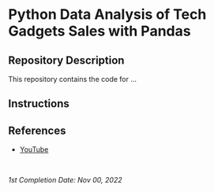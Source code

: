 <!-- README file for YouTube tutorials -->

# Python Data Analysis of Tech Gadgets Sales with Pandas

## Repository Description

This repository contains the code for ...

## Instructions



## References

- [YouTube](https://www.youtube.com/watch?v=eMOA1pPVUc4&list=WL&index=4)

<br>

*1st Completion Date: Nov 00, 2022*

